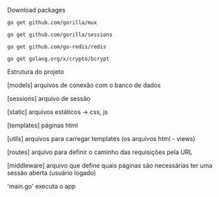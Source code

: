 Download packages

    go get github.com/gorilla/mux
 
    go get github.com/gorilla/sessions

    go get github.com/go-redis/redis

    go get golang.org/x/crypto/bcrypt 


Estrutura do projeto

[models] 
    arquivos de conexão com o banco de dados

[sessions]
    arquivo de sessão 

[static]
    arquivos estáticos -> css, js

[templates]
    páginas html

[utils]
    arquivos para carregar templates (os arquivos html - views)

[routes]
    arquivo para definir o caminho das requisições pela URL

[middleware]
    arquivo que define quais páginas são necessárias ter uma sessão aberta (usuário logado)

'main.go'
    executa o app

